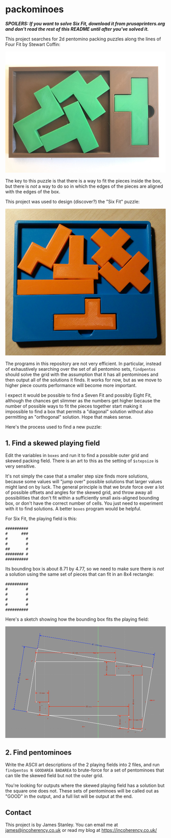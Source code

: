# packominoes

***SPOILERS: If you want to solve Six Fit, download it from prusaprinters.org and don't read the rest of this README until after you've solved it.***

This project searches for 2d pentomino packing puzzles along the lines of Four Fit by Stewart Coffin:

![](img/fourfit.jpg)

The key to this puzzle is that there is a way to fit the pieces inside the box, but there is *not* a
way to do so in which the edges of the pieces are aligned with the edges of the box.

This project was used to design (discover?) the "Six Fit" puzzle:

![](img/sixfit.jpg)

The programs in this repository are not very efficient. In particular, instead of exhaustively searching over
the set of all pentomino sets, `findpentos` should solve the grid with the assumption that it has all pentominoes
and then output all of the solutions it finds. It works for now, but as we move to higher piece counts performance
will become more important.

I expect it would be possible to find a Seven Fit and possibly Eight Fit, although the chances get slimmer as the numbers get higher because the number of possible ways to fit the pieces together start making it impossible to find a box that permits a "diagonal" solution without also permitting an "orthogonal" solution. Hope that makes sense. 

Here's the process used to find a new puzzle:

## 1. Find a skewed playing field

Edit the variables in `boxes` and run it to find a possible outer grid and skewed packing field.
There is an art to this as the setting of `$stepsize` is very sensitive.

It's not simply the case that a
smaller step size finds more solutions, because some values will "jump over" possible solutions that larger
values might land on by luck. The general principle is that we brute force over a lot of possible offsets
and angles for the skewed grid, and throw away all possibilities that don't fit within a sufficiently
small axis-aligned bounding box, or don't have the correct number of cells.
You just need to experiment with it to find solutions. A better `boxes` program would be helpful.

For Six Fit, the playing field is this:

    ##########
    #      ###
    #        #
    #        #
    ##       #
    ######## #
    ##########

Its bounding box is about 8.71 by 4.77, so we need to make sure there is *not* a solution using the
same set of pieces that can fit in an 8x4 rectangle:

    ##########
    #        #
    #        #
    #        #
    #        #
    ##########

Here's a sketch showing how the bounding box fits the playing field:

![](img/freecad.png)

## 2. Find pentominoes

Write the ASCII art descriptions of the 2 playing fields into 2 files, and run
`findpentos N GOODAREA BADAREA` to brute-force for a set of pentominoes that can tile the skewed field but not the outer grid.

You're looking for outputs where the skewed playing field has a solution but the square one does not. These sets of
pentominoes will be called out as "GOOD" in the output, and a full list will be output at the end.

## Contact

This project is by James Stanley. You can email me at james@incoherency.co.uk or read my blog at https://incoherency.co.uk/
